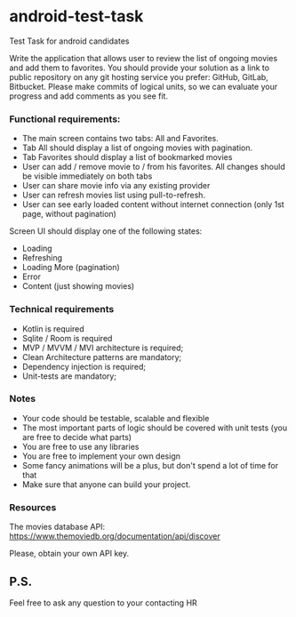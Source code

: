 # android-test-task
Test Task for android candidates

Write the application that allows user to review the list of ongoing movies and add them to favorites. You should provide your solution as a link to public repository on any git hosting service you prefer: GitHub, GitLab, Bitbucket. Please make commits of logical units, so we can evaluate your progress and add comments as you see fit.

### Functional requirements:
- The main screen contains two tabs: All and Favorites.
- Tab All should display a list of ongoing movies with pagination.
- Tab Favorites should display a list of bookmarked movies
- User can add / remove movie to / from his favorites. All changes should be visible immediately on both tabs
- User can share movie info via any existing provider
- User can refresh movies list using pull-to-refresh.
- User can see early loaded content without internet connection (only 1st page, without pagination)

Screen UI should display one of the following states:
- Loading
- Refreshing
- Loading More (pagination)
- Error
- Content (just showing movies)

### Technical requirements
- Kotlin is required
- Sqlite / Room is required
- MVP / MVVM / MVI architecture is required;
- Clean Architecture patterns are mandatory;
- Dependency injection is required;
- Unit-tests are mandatory;

### Notes
- Your code should be testable, scalable and flexible
- The most important parts of logic should be covered with unit tests (you are free to decide what parts)
- You are free to use any libraries
- You are free to implement your own design
- Some fancy animations will be a plus, but don't spend a lot of time for that
- Make sure that anyone can build your project.

### Resources
The movies database API: https://www.themoviedb.org/documentation/api/discover 

Please, obtain your own API key.

## P.S.
Feel free to ask any question to your contacting HR

